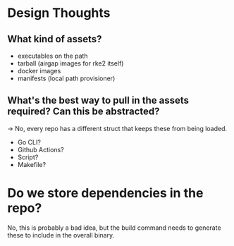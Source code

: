 # Design Thoughts

## What kind of assets?
- executables on the path
- tarball (airgap images for rke2 itself)
- docker images
- manifests (local path provisioner)

## What's the best way to pull in the assets required? Can this be abstracted?
-> No, every repo has a different struct that keeps these from being loaded.
- Go CLI?
- Github Actions?
- Script?
- Makefile?

# Do we store dependencies in the repo?
No, this is probably a bad idea, but the build command needs to generate these to include in the overall binary.
